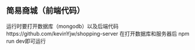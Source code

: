 ## 简易商城（前端代码）
运行时要打开数据库（mongodb）以及后端代码https://github.com/kevinYjw/shopping-server
在打开数据库和服务器后 npm run dev即可运行
